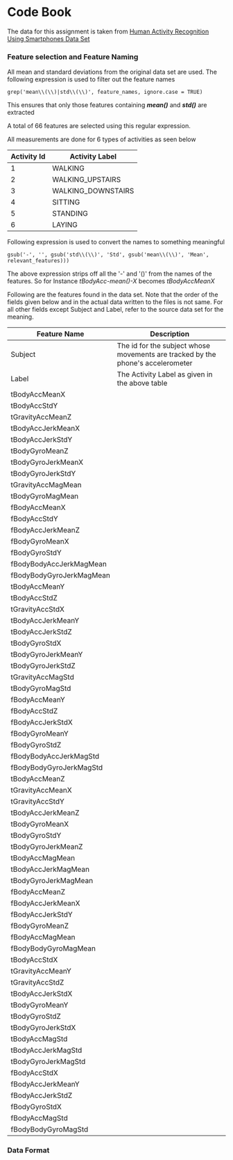 Code Book
===========

The data for this assignment is taken from [Human Activity Recognition Using Smartphones Data Set](http://archive.ics.uci.edu/ml/datasets/Human+Activity+Recognition+Using+Smartphones)

### Feature selection and Feature Naming

All mean and standard deviations from the original data set are used. The following expression is used to filter out the feature names

```
grep('mean\\(\\)|std\\(\\)', feature_names, ignore.case = TRUE)
```
This ensures that only those features containing ***mean()*** and ***std()*** are extracted

A total of 66 features are selected using this regular expression.


All measurements are done for 6 types of activities as seen below

| Activity Id | 	Activity Label 		|
|-------------|-------------------------|
|     1       |      WALKING			|
|     2		  |	    WALKING_UPSTAIRS	|
|     3  	  |		WALKING_DOWNSTAIRS	|
|     4       |      SITTING			|
|     5       |     STANDING			|
|     6       |       LAYING			|

Following expression is used to convert the names to something meaningful
```
gsub('-', '', gsub('std\\(\\)', 'Std', gsub('mean\\(\\)', 'Mean', relevant_features)))
```
The above expression strips off all the '-' and '()' from the names of the features. 
So for Instance *tBodyAcc-mean()-X* becomes *tBodyAccMeanX*

Following are the features found in the data set. Note that the order of the fields given below and in the actual data written
to the files is not same. For all other fields except Subject and Label, refer to the source data set for the meaning.

|	Feature Name					|	Description																				|
|-----------------------------------|-------------------------------------------------------------------------------------------|
|	Subject							|	The id for the subject whose movements are tracked by the phone's accelerometer			|
|	Label							|	The Activity Label as given in the above table											|
| tBodyAccMeanX                     | 																							| 
| tBodyAccStdY                      |                               															| 
| tGravityAccMeanZ                  |                               															| 
| tBodyAccJerkMeanX                 |                               															| 
| tBodyAccJerkStdY                  |                               															| 
| tBodyGyroMeanZ                    |                               															| 
| tBodyGyroJerkMeanX                |                               															| 
| tBodyGyroJerkStdY                 |                               															| 
| tGravityAccMagMean                |                               															| 
| tBodyGyroMagMean                  |                               															| 
| fBodyAccMeanX                     |                               															| 
| fBodyAccStdY                      |                               															| 
| fBodyAccJerkMeanZ                 |                               															| 
| fBodyGyroMeanX                    |                               															| 
| fBodyGyroStdY                     |                               															| 
| fBodyBodyAccJerkMagMean           |                               															| 
| fBodyBodyGyroJerkMagMean			|                               															| 
| tBodyAccMeanY           			|                               															| 
| tBodyAccStdZ            			|                               															| 
| tGravityAccStdX         			|                               															| 
| tBodyAccJerkMeanY       			|                               															| 
| tBodyAccJerkStdZ        			|                               															| 
| tBodyGyroStdX           			|                               															| 
| tBodyGyroJerkMeanY      			|                               															| 
| tBodyGyroJerkStdZ       			|                               															| 
| tGravityAccMagStd       			|                               															| 
| tBodyGyroMagStd         			|                               															| 
| fBodyAccMeanY           			|                               															| 
| fBodyAccStdZ            			|                               															| 
| fBodyAccJerkStdX        			|                               															| 
| fBodyGyroMeanY          			|                               															| 
| fBodyGyroStdZ           			|                               															| 
| fBodyBodyAccJerkMagStd  			|                               															| 
| fBodyBodyGyroJerkMagStd 			|                               															| 
| tBodyAccMeanZ        				|                               															| 
| tGravityAccMeanX     				|                               															| 
| tGravityAccStdY      				|                               															| 
| tBodyAccJerkMeanZ    				|                               															| 
| tBodyGyroMeanX       				|                               															| 
| tBodyGyroStdY        				|                               															| 
| tBodyGyroJerkMeanZ   				|                               															| 
| tBodyAccMagMean      				|                               															| 
| tBodyAccJerkMagMean  				|                               															| 
| tBodyGyroJerkMagMean 				|                               															| 
| fBodyAccMeanZ        				|                               															| 
| fBodyAccJerkMeanX    				|                               															| 
| fBodyAccJerkStdY     				|                               															| 
| fBodyGyroMeanZ       				|                               															| 
| fBodyAccMagMean      				|                               															| 
| fBodyBodyGyroMagMean 				|                               															| 
| tBodyAccStdX        				|                               															| 
| tGravityAccMeanY    				|                               															| 
| tGravityAccStdZ     				|                               															| 
| tBodyAccJerkStdX    				|                               															| 
| tBodyGyroMeanY      				|                               															| 
| tBodyGyroStdZ       				|                               															| 
| tBodyGyroJerkStdX   				|                               															| 
| tBodyAccMagStd      				|                               															| 
| tBodyAccJerkMagStd  				|                               															| 
| tBodyGyroJerkMagStd 				|                               															| 
| fBodyAccStdX        				|                               															| 
| fBodyAccJerkMeanY   				|                               															| 
| fBodyAccJerkStdZ    				|                               															| 
| fBodyGyroStdX       				|                               															| 
| fBodyAccMagStd      				|                               															| 
| fBodyBodyGyroMagStd 				|                               															| 

### Data Format
